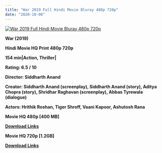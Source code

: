 ```yaml
---
title: "War 2019 Full Hindi Movie Bluray 480p 720p"
date: "2020-10-06"
---
```


[![War 2019 Full Hindi Movie Bluray 480p 720p](https://1.bp.blogspot.com/-Lh72PANgQho/Xy1oZvhTwsI/AAAAAAAAERk/KwEv8ESWU_0hw-hs91e5aVVUEouZVYAIwCLcBGAsYHQ/s1600/1cb8hI5pgtXh.webp "War 2019 Full Hindi Movie Bluray 480p 720p")](https://1.bp.blogspot.com/-Lh72PANgQho/Xy1oZvhTwsI/AAAAAAAAERk/KwEv8ESWU_0hw-hs91e5aVVUEouZVYAIwCLcBGAsYHQ/s1600/1cb8hI5pgtXh.webp)

**War (2019)**

**Hindi Movie HQ Print 480p 720p**

**154 min|Action, Thriller|**

**Rating: 6.5 / 10** 

**Director: Siddharth Anand**

**Creator: Siddharth Anand (screenplay), Siddharth Anand (story), Aditya Chopra (story), Shridhar Raghavan (screenplay), Abbas Tyrewala (dialogue)**

**Actors: Hrithik Roshan, Tiger Shroff, Vaani Kapoor, Ashutosh Rana**

 **Movie HQ 480p \[400 MB\]**

**[Download Links](https://myglinks.xyz/3810)**

 **Movie HQ 720p \[1.2GB\]**

**[Download Links](https://myglinks.xyz/3811)**

